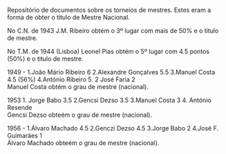 Repositório de documentos sobre os torneios de mestres.
Estes eram a forma de obter o titulo de Mestre Nacional.

No C.N. de 1943 J.M. Ribeiro obtém o 3º lugar com mais de 50% e o titulo de mestre.

No T.M. de 1944 (Lisboa) Leonel Pias obtém o 5º lugar com 4.5 pontos (50%) e o titulo de mestre. 

1949 - 1.João Mário Ribeiro 6 2.Alexandre Gonçalves 5.5 3.Manuel Costa 4.5 (56%) 4.António Ribeiro 5. 2 José Faria 2\
Manuel Costa obtém o grau de mestre (nacional).

1953 1. Jorge Babo 3.5 2.Gencsi Dezso 3.5 3.Manuel Costa 3 4. António Resende\
Gencsi Dezso obteém o grau de mestre (nacional).

1956 -  1.Álvaro Machado 4.5 2.Genczi Dezso 4.5 3.Jorge Babo 2 4.José F. Guimarães 1\
Álvaro Machado obteém o grau de mestre (nacional).
